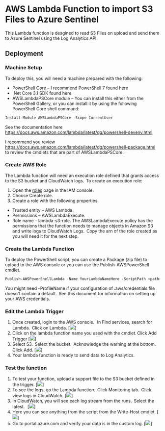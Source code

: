# AWS Lambda Function to import S3 Files to Azure Sentinel
This Lambda function is desgined to read S3 Files on upload and send them to Azure Sentinel using the Log Analytics API.

## Deployment
### Machine Setup
To deploy this, you will need a machine prepared with the following:
 - PowerShell Core – I recommend PowerShell 7 found here 
 - .Net Core 3.1 SDK found here 
 - AWSLambdaPSCore module – You can install this either from the PowerShell Gallery, or you can install it by using the following PowerShell Core shell command:  
```powershell
Install-Module AWSLambdaPSCore -Scope CurrentUser
```
See the documentation here https://docs.aws.amazon.com/lambda/latest/dg/powershell-devenv.html 

I recommend you review https://docs.aws.amazon.com/lambda/latest/dg/powershell-package.html to review the cmdlets that are part of AWSLambdaPSCore.

### Create AWS Role
The Lambda function will need an execution role defined that grants access to the S3 bucket and CloudWatch logs.  To create an execution role: 
1. Open the [roles](https://console.aws.amazon.com/iam/home#/roles) page in the IAM console. 
2. Choose Create role. 
3. Create a role with the following properties. 
 - Trusted entity – AWS Lambda. 
 - Permissions – AWSLambdaExecute. 
 - Role name – lambda-s3-role. 
The AWSLambdaExecute policy has the permissions that the function needs to manage objects in Amazon S3 and write logs to CloudWatch Logs.  Copy the arn of the role created as you will need it for the next step. 

### Create the Lambda Function
To deploy the PowerShell script, you can create a Package (zip file) to upload to the AWS console or you can use the Publish-AWSPowerShell cmdlet.
```powershell
Publish-AWSPowerShellLambda -Name YourLambdaNameHere -ScriptPath <path>/S3Event.ps1 -Region <region> -IAMRoleArn <arn of role created earlier> -ProfileName <profile>
```
You might need –ProfileName if your configuration of .aws/credentials file doesn't contain a default.  See this document for information on setting up your AWS credentials. 

### Edit the Lambda Trigger
1. Once created, login to the AWS console.   In Find services, search for Lambda.  Click on Lambda.
 [![](/Graphics/Picture1.png)]
2. Click on the lambda function name you used with the cmdlet. Click Add Trigger 
[![](/Graphics/Picture2.png)]
3. Select S3.  Select the bucket.  Acknowledge the warning at the bottom.  Click Add. 
[![](/Graphics/Picture3.png)]
4. Your lambda function is ready to send data to Log Analytics.   

### Test the function
1. To test your function, upload a support file to the S3 bucket defined in the trigger. 
[![](/Graphics/Picture4.png)]
2. To see the logs, go the Lambda function.  Click Monitoring tab.  Click view logs in CloudWatch. 
[![](/Graphics/Picture5.png)]
3. In CloudWatch, you will see each log stream from the runs.  Select the latest.   
[![](/Graphics/Picture6.png)]
4. Here you can see anything from the script from the Write-Host cmdlet. 
[![](/Graphics/Picture7.png)]
5. Go to portal.azure.com and verify your data is in the custom log. 
[![](/Graphics/Picture8.png)]

  